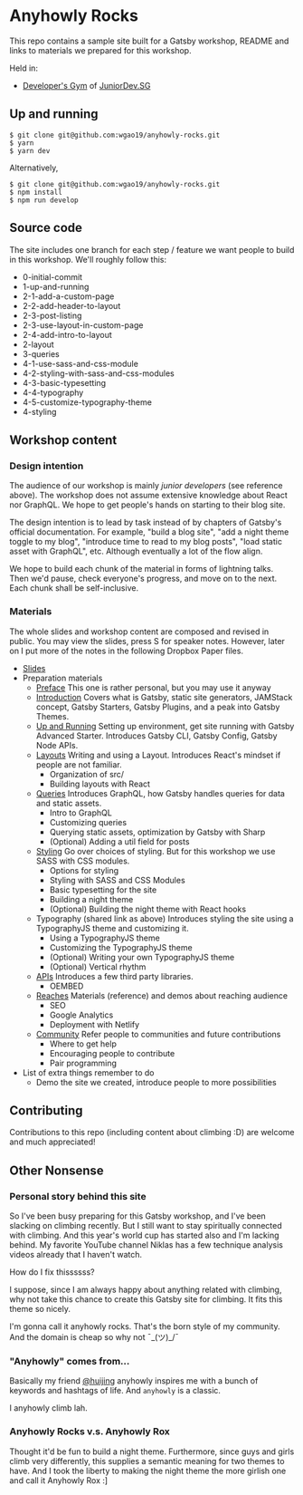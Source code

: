# Anyhowly Rocks

This repo contains a sample site built for a Gatsby workshop, README and links to materials we prepared for this workshop.

Held in:

- [Developer's Gym](https://www.meetup.com/Junior-Developers-Singapore/events/260595440/) of [JuniorDev.SG](http://juniordev.sg/)

## Up and running

```shell
$ git clone git@github.com:wgao19/anyhowly-rocks.git
$ yarn
$ yarn dev
```

Alternatively,

```shell
$ git clone git@github.com:wgao19/anyhowly-rocks.git
$ npm install
$ npm run develop
```

## Source code

The site includes one branch for each step / feature we want people to build in this workshop. We'll roughly follow this:

- 0-initial-commit
- 1-up-and-running
- 2-1-add-a-custom-page
- 2-2-add-header-to-layout
- 2-3-post-listing
- 2-3-use-layout-in-custom-page
- 2-4-add-intro-to-layout
- 2-layout
- 3-queries
- 4-1-use-sass-and-css-module
- 4-2-styling-with-sass-and-css-modules
- 4-3-basic-typesetting
- 4-4-typography
- 4-5-customize-typography-theme
- 4-styling

## Workshop content

### Design intention

The audience of our workshop is mainly _junior developers_ (see reference above). The workshop does not assume extensive knowledge about React nor GraphQL. We hope to get people's hands on starting to their blog site.

The design intention is to lead by task instead of by chapters of Gatsby's official documentation. For example, "build a blog site", "add a night theme toggle to my blog", "introduce time to read to my blog posts", "load static asset with GraphQL", etc. Although eventually a lot of the flow align.

We hope to build each chunk of the material in forms of lightning talks. Then we'd pause, check everyone's progress, and move on to the next. Each chunk shall be self-inclusive.

### Materials

The whole slides and workshop content are composed and revised in public. You may view the slides, press S for speaker notes. However, later on I put more of the notes in the following Dropbox Paper files.

- [Slides](https://speak.wgao19.cc/slides/1904-gatsby-developers-gym/)
- Preparation materials
  - [Preface](./docs/0-preface.md) This one is rather personal, but you may use it anyway
  - [Introduction](https://paper.dropbox.com/doc/1-Intro-lKrNqMpV6PTg3nkfxM54K) Covers what is Gatsby, static site generators, JAMStack concept, Gatsby Starters, Gatsby Plugins, and a peak into Gatsby Themes.
  - [Up and Running](https://paper.dropbox.com/doc/2-Up-and-Running-oLi0QWOcOZWE4oFDfZaO3) Setting up environment, get site running with Gatsby Advanced Starter. Introduces Gatsby CLI, Gatsby Config, Gatsby Node APIs.
  - [Layouts](https://paper.dropbox.com/doc/3-Layouts-BEGMcrHWBK2gWH2yXKOHT) Writing and using a Layout. Introduces React's mindset if people are not familiar.
    - Organization of src/
    - Building layouts with React
  - [Queries](https://paper.dropbox.com/doc/5-Source-Plugins-Querying-Data--Ab2fVQd~_Ie8YArFDfchk2tNAg-ForaftoXNcolI1GJT7qCR) Introduces GraphQL, how Gatsby handles queries for data and static assets.
    - Intro to GraphQL
    - Customizing queries
    - Querying static assets, optimization by Gatsby with Sharp
    - (Optional) Adding a util field for posts
  - [Styling](https://paper.dropbox.com/doc/6-Styling-EsJA2ivqkXpQK1nAnIpbj) Go over choices of styling. But for this workshop we use SASS with CSS modules.
    - Options for styling
    - Styling with SASS and CSS Modules
    - Basic typesetting for the site
    - Building a night theme
    - (Optional) Building the night theme with React hooks
  - Typography (shared link as above) Introduces styling the site using a TypographyJS theme and customizing it.
    - Using a TypographyJS theme
    - Customizing the TypographyJS theme
    - (Optional) Writing your own TypographyJS theme
    - (Optional) Vertical rhythm
  - [APIs](https://paper.dropbox.com/doc/7-Plugging-In-Third-Party-Services--Ab3uzISdkbt3IL5uKNbVg2b2Ag-4m0smdgjiMo2ds4HleEFR) Introduces a few third party libraries.
    - OEMBED
  - [Reaches](https://paper.dropbox.com/doc/8-Reaches--Ab1A0DzsH_I6go1RBBS~oLgDAg-TPVbRpQw4Wzc3RnwntnEx) Materials (reference) and demos about reaching audience
    - SEO
    - Google Analytics
    - Deployment with Netlify
  - [Community](https://paper.dropbox.com/doc/9-Beyond-uS1naclfctO26V0ICpwyE) Refer people to communities and future contributions
    - Where to get help
    - Encouraging people to contribute
    - Pair programming
- List of extra things remember to do
  - Demo the site we created, introduce people to more possibilities

## Contributing

Contributions to this repo (including content about climbing :D) are welcome and much appreciated!

## Other Nonsense

### Personal story behind this site

So I've been busy preparing for this Gatsby workshop, and I've been slacking on climbing recently. But I still want to stay spiritually connected with climbing. And this year's world cup has started also and I'm lacking behind. My favorite YouTube channel Niklas has a few technique analysis videos already that I haven't watch.

How do I fix thissssss?

I suppose, since I am always happy about anything related with climbing, why not take this chance to create this Gatsby site for climbing. It fits this theme so nicely.

I'm gonna call it anyhowly rocks. That's the born style of my community. And the domain is cheap so why not ¯\_(ツ)\_/¯

### "Anyhowly" comes from...

Basically my friend [@huijing](https://github.com/huijing) anyhowly inspires me with a bunch of keywords and hashtags of life. And `anyhowly` is a classic.

I anyhowly climb lah.

### Anyhowly Rocks v.s. Anyhowly Rox

Thought it'd be fun to build a night theme. Furthermore, since guys and girls climb very differently, this supplies a semantic meaning for two themes to have. And I took the liberty to making the night theme the more girlish one and call it Anyhowly Rox :]
